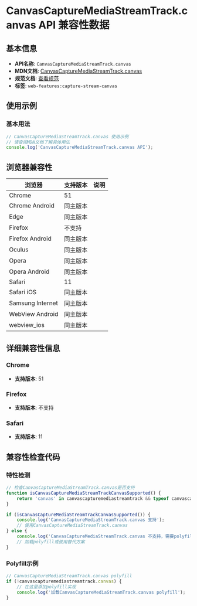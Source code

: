 # CanvasCaptureMediaStreamTrack.canvas API 兼容性数据

## 基本信息

- **API名称**: `CanvasCaptureMediaStreamTrack.canvas`
- **MDN文档**: [CanvasCaptureMediaStreamTrack.canvas](https://developer.mozilla.org/docs/Web/API/CanvasCaptureMediaStreamTrack/canvas)
- **规范文档**: [查看规范](https://w3c.github.io/mediacapture-fromelement/#dom-canvascapturemediastreamtrack-canvas)
- **标签**: `web-features:capture-stream-canvas`

## 使用示例

### 基本用法

```javascript
// CanvasCaptureMediaStreamTrack.canvas 使用示例
// 请查阅MDN文档了解具体用法
console.log('CanvasCaptureMediaStreamTrack.canvas API');
```

## 浏览器兼容性

| 浏览器 | 支持版本 | 说明 |
|--------|----------|------|
| Chrome | 51 |  |
| Chrome Android | 同主版本 |  |
| Edge | 同主版本 |  |
| Firefox | 不支持 |  |
| Firefox Android | 同主版本 |  |
| Oculus | 同主版本 |  |
| Opera | 同主版本 |  |
| Opera Android | 同主版本 |  |
| Safari | 11 |  |
| Safari iOS | 同主版本 |  |
| Samsung Internet | 同主版本 |  |
| WebView Android | 同主版本 |  |
| webview_ios | 同主版本 |  |

## 详细兼容性信息

### Chrome

- **支持版本**: 51

### Firefox

- **支持版本**: 不支持

### Safari

- **支持版本**: 11

## 兼容性检查代码

### 特性检测

```javascript
// 检查CanvasCaptureMediaStreamTrack.canvas是否支持
function isCanvasCaptureMediaStreamTrackCanvasSupported() {
    return 'canvas' in canvascapturemediastreamtrack && typeof canvascapturemediastreamtrack.canvas === 'function';
}

if (isCanvasCaptureMediaStreamTrackCanvasSupported()) {
    console.log('CanvasCaptureMediaStreamTrack.canvas 支持');
    // 使用CanvasCaptureMediaStreamTrack.canvas
} else {
    console.log('CanvasCaptureMediaStreamTrack.canvas 不支持，需要polyfill');
    // 加载polyfill或使用替代方案
}
```

### Polyfill示例

```javascript
// CanvasCaptureMediaStreamTrack.canvas polyfill
if (!canvascapturemediastreamtrack.canvas) {
    // 在这里添加polyfill实现
    console.log('加载CanvasCaptureMediaStreamTrack.canvas polyfill');
}
```

